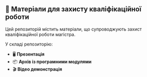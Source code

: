 ## 📁 Матеріали для захисту кваліфікаційної роботи

Цей репозиторій містить матеріали, що супроводжують захист кваліфікаційної роботи магістра.

У складі репозиторію:

- 🖥️ **Презентація**
- 📦 **Архів із програмними модулями**
- 🎬 **Відео демонстрація**


